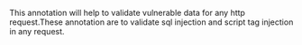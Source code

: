
This annotation will help to validate vulnerable data  for any http request.These annotation are to validate sql injection and script tag injection in any request.
